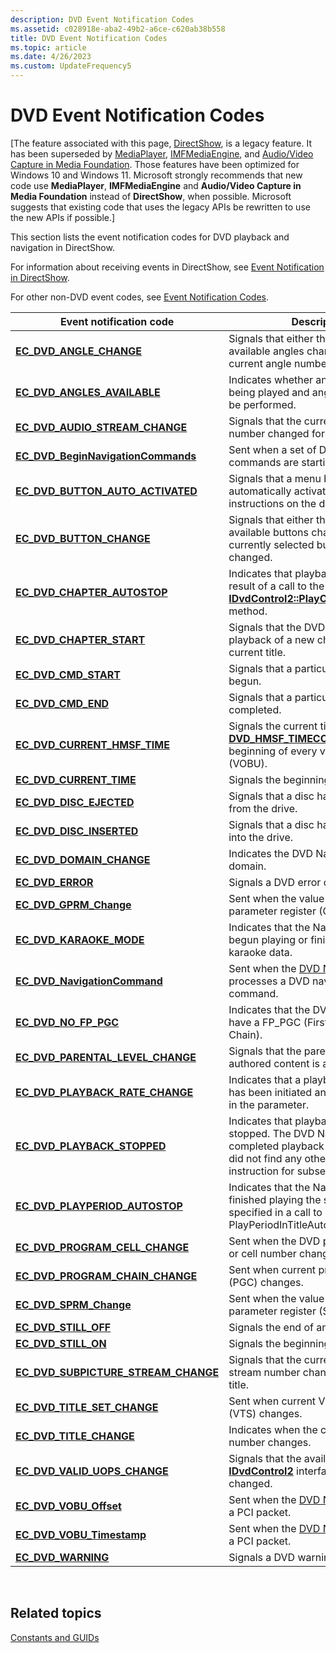 ```yaml
---
description: DVD Event Notification Codes
ms.assetid: c028918e-aba2-49b2-a6ce-c620ab38b558
title: DVD Event Notification Codes
ms.topic: article
ms.date: 4/26/2023
ms.custom: UpdateFrequency5
---
```


# DVD Event Notification Codes

\[The feature associated with this page, [DirectShow](/windows/win32/directshow/directshow), is a legacy feature. It has been superseded by [MediaPlayer](/uwp/api/Windows.Media.Playback.MediaPlayer), [IMFMediaEngine](/windows/win32/api/mfmediaengine/nn-mfmediaengine-imfmediaengine), and [Audio/Video Capture in Media Foundation](/windows/win32/medfound/audio-video-capture-in-media-foundation). Those features have been optimized for Windows 10 and Windows 11. Microsoft strongly recommends that new code use **MediaPlayer**, **IMFMediaEngine** and **Audio/Video Capture in Media Foundation** instead of **DirectShow**, when possible. Microsoft suggests that existing code that uses the legacy APIs be rewritten to use the new APIs if possible.\]

This section lists the event notification codes for DVD playback and navigation in DirectShow.

For information about receiving events in DirectShow, see [Event Notification in DirectShow](event-notification-in-directshow.md).

For other non-DVD event codes, see [Event Notification Codes](event-notification-codes.md).



| Event notification code                                                        | Description                                                                                                                                                               |
|--------------------------------------------------------------------------------|---------------------------------------------------------------------------------------------------------------------------------------------------------------------------|
| [**EC\_DVD\_ANGLE\_CHANGE**](ec-dvd-angle-change.md)                          | Signals that either the number of available angles changed or that the current angle number changed.                                                                      |
| [**EC\_DVD\_ANGLES\_AVAILABLE**](ec-dvd-angles-available.md)                  | Indicates whether an angle block is being played and angle changes can be performed.                                                                                      |
| [**EC\_DVD\_AUDIO\_STREAM\_CHANGE**](ec-dvd-audio-stream-change.md)           | Signals that the current audio stream number changed for the main title.                                                                                                  |
| [**EC\_DVD\_BeginNavigationCommands**](ec-dvd-beginnavigationcommands.md)     | Sent when a set of DVD navigation commands are starting.                                                                                                                  |
| [**EC\_DVD\_BUTTON\_AUTO\_ACTIVATED**](ec-dvd-button-auto-activated.md)       | Signals that a menu button has been automatically activated per instructions on the disc.                                                                                 |
| [**EC\_DVD\_BUTTON\_CHANGE**](ec-dvd-button-change.md)                        | Signals that either the number of available buttons changed or that the currently selected button number changed.                                                         |
| [**EC\_DVD\_CHAPTER\_AUTOSTOP**](ec-dvd-chapter-autostop.md)                  | Indicates that playback stopped as the result of a call to the [**IDvdControl2::PlayChaptersAutoStop**](/windows/desktop/api/Strmif/nf-strmif-idvdcontrol2-playchaptersautostop) method.                    |
| [**EC\_DVD\_CHAPTER\_START**](ec-dvd-chapter-start.md)                        | Signals that the DVD Navigator started playback of a new chapter in the current title.                                                                                    |
| [**EC\_DVD\_CMD\_START**](ec-dvd-cmd-start.md)                                | Signals that a particular command has begun.                                                                                                                              |
| [**EC\_DVD\_CMD\_END**](ec-dvd-cmd-end.md)                                    | Signals that a particular command has completed.                                                                                                                          |
| [**EC\_DVD\_CURRENT\_HMSF\_TIME**](ec-dvd-current-hmsf-time.md)               | Signals the current time in [**DVD\_HMSF\_TIMECODE**](/windows/win32/api/strmif/ns-strmif-dvd_hmsf_timecode) format at the beginning of every video object unit (VOBU).                                   |
| [**EC\_DVD\_CURRENT\_TIME**](ec-dvd-current-time.md)                          | Signals the beginning of every VOBU.                                                                                                                                      |
| [**EC\_DVD\_DISC\_EJECTED**](ec-dvd-disc-ejected.md)                          | Signals that a disc has been ejected from the drive.                                                                                                                      |
| [**EC\_DVD\_DISC\_INSERTED**](ec-dvd-disc-inserted.md)                        | Signals that a disc has been inserted into the drive.                                                                                                                     |
| [**EC\_DVD\_DOMAIN\_CHANGE**](ec-dvd-domain-change.md)                        | Indicates the DVD Navigator's new domain.                                                                                                                                 |
| [**EC\_DVD\_ERROR**](ec-dvd-error.md)                                         | Signals a DVD error condition.                                                                                                                                            |
| [**EC\_DVD\_GPRM\_Change**](ec-dvd-gprm-change.md)                            | Sent when the value of a general parameter register (GPRM) changes.                                                                                                       |
| [**EC\_DVD\_KARAOKE\_MODE**](ec-dvd-karaoke-mode.md)                          | Indicates that the Navigator has either begun playing or finished playing karaoke data.                                                                                   |
| [**EC\_DVD\_NavigationCommand**](ec-dvd-navigationcommand.md)                 | Sent when the [DVD Navigator](dvd-navigator-filter.md) processes a DVD navigation command.                                                                               |
| [**EC\_DVD\_NO\_FP\_PGC**](ec-dvd-no-fp-pgc.md)                               | Indicates that the DVD disc does not have a FP\_PGC (First Play Program Chain).                                                                                           |
| [**EC\_DVD\_PARENTAL\_LEVEL\_CHANGE**](ec-dvd-parental-level-change.md)       | Signals that the parental level of the authored content is about to change.                                                                                               |
| [**EC\_DVD\_PLAYBACK\_RATE\_CHANGE**](ec-dvd-playback-rate-change.md)         | Indicates that a playback rate change has been initiated and the new rate is in the parameter.                                                                            |
| [**EC\_DVD\_PLAYBACK\_STOPPED**](ec-dvd-playback-stopped.md)                  | Indicates that playback has been stopped. The DVD Navigator has completed playback of the title and did not find any other branching instruction for subsequent playback. |
| [**EC\_DVD\_PLAYPERIOD\_AUTOSTOP**](ec-dvd-playperiod-autostop.md)            | Indicates that the Navigator has finished playing the segment specified in a call to PlayPeriodInTitleAutoStop.                                                           |
| [**EC\_DVD\_PROGRAM\_CELL\_CHANGE**](ec-dvd-program-cell-change.md)           | Sent when the DVD program number or cell number changes.                                                                                                                  |
| [**EC\_DVD\_PROGRAM\_CHAIN\_CHANGE**](ec-dvd-program-chain-change.md)         | Sent when current program chain (PGC) changes.                                                                                                                            |
| [**EC\_DVD\_SPRM\_Change**](ec-dvd-sprm-change.md)                            | Sent when the value of a system parameter register (SPRM) changes.                                                                                                        |
| [**EC\_DVD\_STILL\_OFF**](ec-dvd-still-off.md)                                | Signals the end of any still.                                                                                                                                             |
| [**EC\_DVD\_STILL\_ON**](ec-dvd-still-on.md)                                  | Signals the beginning of any still.                                                                                                                                       |
| [**EC\_DVD\_SUBPICTURE\_STREAM\_CHANGE**](ec-dvd-subpicture-stream-change.md) | Signals that the current subpicture stream number changed for the main title.                                                                                             |
| [**EC\_DVD\_TITLE\_SET\_CHANGE**](ec-dvd-title-set-change.md)                 | Sent when current Video Title Set (VTS) changes.                                                                                                                          |
| [**EC\_DVD\_TITLE\_CHANGE**](ec-dvd-title-change.md)                          | Indicates when the current title number changes.                                                                                                                          |
| [**EC\_DVD\_VALID\_UOPS\_CHANGE**](ec-dvd-valid-uops-change.md)               | Signals that the available set of [**IDvdControl2**](/windows/desktop/api/Strmif/nn-strmif-idvdcontrol2) interface methods has changed.                                                                     |
| [**EC\_DVD\_VOBU\_Offset**](ec-dvd-vobu-offset.md)                            | Sent when the [DVD Navigator](dvd-navigator-filter.md) parses a PCI packet.                                                                                              |
| [**EC\_DVD\_VOBU\_Timestamp**](ec-dvd-vobu-timestamp.md)                      | Sent when the [DVD Navigator](dvd-navigator-filter.md) parses a PCI packet.                                                                                              |
| [**EC\_DVD\_WARNING**](ec-dvd-warning.md)                                     | Signals a DVD warning condition.                                                                                                                                          |



 

## Related topics

<dl> <dt>

[Constants and GUIDs](constants-and-guids.md)
</dt> </dl>

 

 



